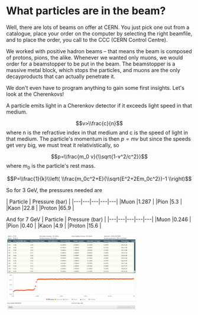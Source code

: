 What particles are in the beam?
===============================

Well, there are lots of beams on offer at CERN. You just pick one out from a catalogue, place your order on the computer by selecting the right beamfile, and to place the order, you call to the CCC (CERN Control Centre).

We worked with positive hadron beams – that means the beam is composed of protons, pions, the alike.
Whenever we wanted only muons, we would order for a beamstopper to be put in the beam. The beamstopper is a massive metal block, which stops the particles, and muons are the only decayproducts that can actually penetrate it.

We don't even have to program anything to gain some first insights. Let's look at the Cherenkovs!

A particle emits light in a Cherenkov detector if it exceeds light speed in that medium.

$$v>\\frac{c}{n}$$
where n is the refractive index in that medium and c is the speed of light in that medium. The particle's momentum is then $p=mv$ but since the speeds get very big, we must treat it relativistically, so

$$p=\\frac{m_0 v}{\\sqrt{1-v^2/c^2}}$$ where $m_0$ is the particle's rest mass.

$$P=\\frac{1}{k}\\left( \\frac{m_0c^2+E}{\\sqrt{E^2+2Em_0c^2}}-1 \\right)$$

So for 3 GeV, the pressures needed are

| Particle  | Pressure (bar) |
|---|---|---|---|---|
|Muon   |1.287   |
|Pion   |5.3   |
|Kaon   |22.8   |
|Proton |65.9   |

And for 7 GeV
| Particle  | Pressure (bar) |
|---|---|---|---|---|
|Muon   |0.246   |
|Pion   |0.40   |
|Kaon   |4.9   |
|Proton |15.6   |

<img src="../articles/images/Identification/3GeVhadron.png" alt="" width="70%" height="auto">
